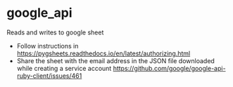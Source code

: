 # google_api
Reads and writes to google sheet
- Follow instructions in https://pygsheets.readthedocs.io/en/latest/authorizing.html
- Share the sheet with the email address in the JSON file downloaded while creating a service account  https://github.com/google/google-api-ruby-client/issues/461
